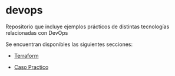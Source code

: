 # devops
Repositorio que incluye ejemplos prácticos de distintas tecnologías relacionadas con DevOps

Se encuentran disponibles las siguientes secciones:

* [Terraform](terraform/)

* [Caso Practico](caso_practico/)
